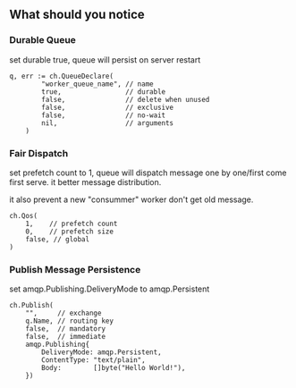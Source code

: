 ## What should you notice

### Durable Queue
set durable true, queue will persist on server restart

```
q, err := ch.QueueDeclare(
		"worker_queue_name", // name
		true,                // durable
		false,               // delete when unused
		false,               // exclusive
		false,               // no-wait
		nil,                 // arguments
	)
```

### Fair Dispatch
set prefetch count to 1, queue will dispatch message one by one/first come first serve.
it better message distribution.

it also prevent a new "consummer" worker don't get old message. 
```
ch.Qos(
    1,    // prefetch count
    0,    // prefetch size
    false, // global
)
```


### Publish Message Persistence
set amqp.Publishing.DeliveryMode to amqp.Persistent
```
ch.Publish(
    "",     // exchange
    q.Name, // routing key
    false,  // mandatory
    false,  // immediate
    amqp.Publishing{
        DeliveryMode: amqp.Persistent,
        ContentType: "text/plain",
        Body:        []byte("Hello World!"),
    })
```